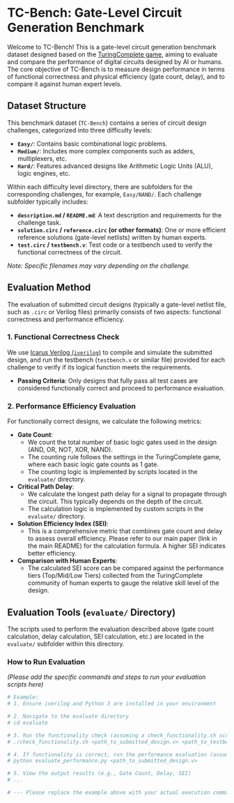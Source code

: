 # TC-Bench: Gate-Level Circuit Generation Benchmark

Welcome to TC-Bench! This is a gate-level circuit generation benchmark dataset designed based on the [TuringComplete game](https://turingcomplete.game/), aiming to evaluate and compare the performance of digital circuits designed by AI or humans. The core objective of TC-Bench is to measure design performance in terms of functional correctness and physical efficiency (gate count, delay), and to compare it against human expert levels.

## Dataset Structure

This benchmark dataset (`TC-Bench`) contains a series of circuit design challenges, categorized into three difficulty levels:

* **`Easy/`**: Contains basic combinational logic problems.
* **`Medium/`**: Includes more complex components such as adders, multiplexers, etc.
* **`Hard/`**: Features advanced designs like Arithmetic Logic Units (ALU), logic engines, etc.

Within each difficulty level directory, there are subfolders for the corresponding challenges, for example, `Easy/NAND/`. Each challenge subfolder typically includes:

* **`description.md` / `README.md`**: A text description and requirements for the challenge task.
* **`solution.circ` / `reference.circ` (or other formats)**: One or more efficient reference solutions (gate-level netlists) written by human experts.
* **`test.circ` / `testbench.v`**: Test code or a testbench used to verify the functional correctness of the circuit.

*Note: Specific filenames may vary depending on the challenge.*

## Evaluation Method

The evaluation of submitted circuit designs (typically a gate-level netlist file, such as `.circ` or Verilog files) primarily consists of two aspects: functional correctness and performance efficiency.

### 1. Functional Correctness Check

We use [Icarus Verilog (`iverilog`)](http://iverilog.icarus.com/) to compile and simulate the submitted design, and run the testbench (`testbench.v` or similar file) provided for each challenge to verify if its logical function meets the requirements.

* **Passing Criteria**: Only designs that fully pass all test cases are considered functionally correct and proceed to performance evaluation.

### 2. Performance Efficiency Evaluation

For functionally correct designs, we calculate the following metrics:

* **Gate Count**:
    * We count the total number of basic logic gates used in the design (AND, OR, NOT, XOR, NAND).
    * The counting rule follows the settings in the TuringComplete game, where each basic logic gate counts as 1 gate.
    * The counting logic is implemented by scripts located in the `evaluate/` directory.
* **Critical Path Delay**:
    * We calculate the longest path delay for a signal to propagate through the circuit. This typically depends on the depth of the circuit.
    * The calculation logic is implemented by custom scripts in the `evaluate/` directory.
* **Solution Efficiency Index (SEI)**:
    * This is a comprehensive metric that combines gate count and delay to assess overall efficiency. Please refer to our main paper (link in the main README) for the calculation formula. A higher SEI indicates better efficiency.
* **Comparison with Human Experts**:
    * The calculated SEI score can be compared against the performance tiers (Top/Mid/Low Tiers) collected from the TuringComplete community of human experts to gauge the relative skill level of the design.

## Evaluation Tools (`evaluate/` Directory)

The scripts used to perform the evaluation described above (gate count calculation, delay calculation, SEI calculation, etc.) are located in the `evaluate/` subfolder within this directory.

### How to Run Evaluation

*(Please add the specific commands and steps to run your evaluation scripts here)*

```bash
# Example:
# 1. Ensure iverilog and Python 3 are installed in your environment

# 2. Navigate to the evaluate directory
# cd evaluate

# 3. Run the functionality check (assuming a check_functionality.sh script)
# ./check_functionality.sh <path_to_submitted_design.v> <path_to_testbench.v>

# 4. If functionality is correct, run the performance evaluation (assuming an evaluate_performance.py script)
# python evaluate_performance.py <path_to_submitted_design.v>

# 5. View the output results (e.g., Gate Count, Delay, SEI)
# ...

# --- Please replace the example above with your actual execution commands ---